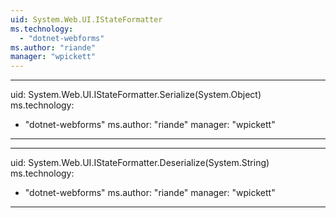```yaml
---
uid: System.Web.UI.IStateFormatter
ms.technology: 
  - "dotnet-webforms"
ms.author: "riande"
manager: "wpickett"
---
```


---
uid: System.Web.UI.IStateFormatter.Serialize(System.Object)
ms.technology: 
  - "dotnet-webforms"
ms.author: "riande"
manager: "wpickett"
---

---
uid: System.Web.UI.IStateFormatter.Deserialize(System.String)
ms.technology: 
  - "dotnet-webforms"
ms.author: "riande"
manager: "wpickett"
---
